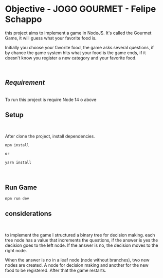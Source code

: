 # Objective - JOGO GOURMET - Felipe Schappo

<p>this project aims to implement a game in NodeJS. It's called the Gourmet Game, it will guess what your favorite food is.</p>
<p>Initially you choose your favorite food, the game asks several questions, if by chance the game system hits what your food is the game ends, if it doesn't know you register a new category and your favorite food.</p>

<br />

## ***Requirement***
<br />
To run this project is require Node 14 o above

<br />

## Setup
<br />

After clone the project, install dependencies.

```sh
npm install 

or

yarn install
```
<br />

## Run Game

```sh
npm run dev
```


## considerations
<br/>

to implement the game I structured a binary tree for decision making. each tree node has a value that increments the questions, if the answer is yes the decision goes to the left node. If the answer is no, the decision moves to the right node.

When the answer is no in a leaf node (node without branches), two new nodes are created. A node for decision making and another for the new food to be registered. After that the game restarts.
